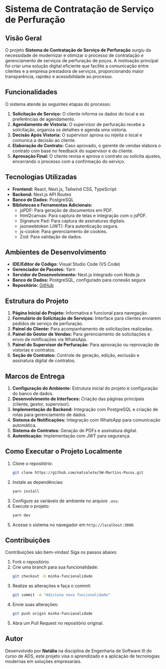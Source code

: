# Sistema de Contratação de Serviço de Perfuração

## Visão Geral

O projeto **Sistema de Contratação de Serviço de Perfuração** surgiu da necessidade de modernizar e otimizar o processo de contratação e gerenciamento de serviços de perfuração de poços. A motivação principal foi criar uma solução digital eficiente que facilite a comunicação entre clientes e a empresa prestadora de serviços, proporcionando maior transparência, rapidez e acessibilidade ao processo.

## Funcionalidades

O sistema atende às seguintes etapas do processo:

1. **Solicitação de Serviço:** O cliente informa os dados do local e as preferências de agendamento.
2. **Agendamento de Vistoria:** O supervisor de perfuração recebe a solicitação, organiza os detalhes e agenda uma vistoria.
3. **Decisão Após Vistoria:** O supervisor aprova ou rejeita o local e comunica a decisão ao cliente.
4. **Elaboração do Contrato:** Caso aprovado, o gerente de vendas elabora o contrato com base no feedback do supervisor e do cliente.
5. **Aprovação Final:** O cliente revisa e aprova o contrato ou solicita ajustes, encerrando o processo com a confirmação do serviço.

## Tecnologias Utilizadas

- **Frontend:** React, Next.js, Tailwind CSS, TypeScript
- **Backend:** Next.js API Routes
- **Banco de Dados:** PostgreSQL
- **Bibliotecas e Ferramentas Adicionais:**
  - jsPDF: Para geração de documentos em PDF.
  - html2canvas: Para captura de telas e integração com o jsPDF.
  - Signature Pad: Para captura de assinaturas digitais.
  - jsonwebtoken (JWT): Para autenticação segura.
  - js-cookie: Para gerenciamento de cookies.
  - Zod: Para validação de dados.

## Ambientes de Desenvolvimento

- **IDE/Editor de Código:** Visual Studio Code (VS Code)
- **Gerenciador de Pacotes:** Yarn
- **Servidor de Desenvolvimento:** Next.js integrado com Node.js
- **Banco de Dados:** PostgreSQL, configurado para conexão segura
- **Repositório:** [GitHub](https://github.com/natsalete/SW-Martins-Pocos)

## Estrutura do Projeto

1. **Página Inicial do Projeto:** Informativa e funcional para navegação.
2. **Formulário de Solicitação de Serviços:** Interface para clientes enviarem pedidos de serviço de perfuração.
3. **Painel do Cliente:** Para acompanhamento de solicitações realizadas.
4. **Painel do Gestor de Vendas:** Para gerenciamento de solicitações e envio de notificações via WhatsApp.
5. **Painel do Supervisor de Perfuração:** Para aprovação ou reprovação de vistorias e contratos.
6. **Seção de Contratos:** Controle de geração, edição, exclusão e assinatura digital de contratos.

## Marcos de Entrega

1. **Configuração do Ambiente:** Estrutura inicial do projeto e configuração do banco de dados.
2. **Desenvolvimento de Interfaces:** Criação das páginas principais (cliente, gestor, supervisor).
3. **Implementação do Backend:** Integração com PostgreSQL e criação de rotas para gerenciamento de dados.
4. **Sistema de Notificações:** Integração com WhatsApp para comunicação automática.
5. **Sistema de Contratos:** Geração de PDFs e assinatura digital.
6. **Autenticação:** Implementação com JWT para segurança.

## Como Executar o Projeto Localmente

1. Clone o repositório:
   ```bash
   git clone https://github.com/natsalete/SW-Martins-Pocos.git
   ```
2. Instale as dependências:
   ```bash
   yarn install
   ```
3. Configure as variáveis de ambiente no arquivo `.env`.
4. Execute o projeto:
   ```bash
   yarn dev
   ```
5. Acesse o sistema no navegador em `http://localhost:3000`.

## Contribuições

Contribuições são bem-vindas! Siga os passos abaixo:

1. Fork o repositório.
2. Crie uma branch para sua funcionalidade:
   ```bash
   git checkout -b minha-funcionalidade
   ```
3. Realize as alterações e faça o commit:
   ```bash
   git commit -m "Adiciona nova funcionalidade"
   ```
4. Envie suas alterações:
   ```bash
   git push origin minha-funcionalidade
   ```
5. Abra um Pull Request no repositório original.

## Autor

Desenvolvido por **Natália** na disciplina de Engenharia de Software III do curso de ADS, este projeto visa o aprendizado e a aplicação de tecnologias modernas em soluções empresariais.


